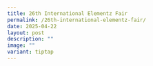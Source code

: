 ```yaml
---
title: 26th International Elementz Fair
permalink: /26th-international-elementz-fair/
date: 2025-04-22
layout: post
description: ""
image: ""
variant: tiptap
---
```

